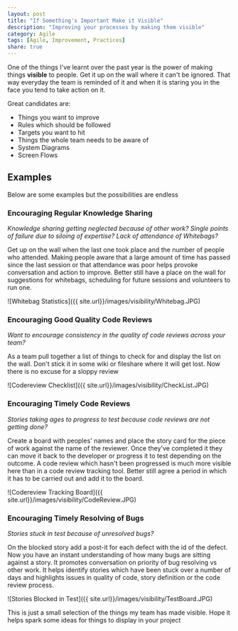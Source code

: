 ```yaml
---
layout: post
title: "If Something's Important Make it Visible"
description: "Improving your processes by making them visible"
category: Agile
tags: [Agile, Improvement, Practices]
share: true
---
```

One of the things I've learnt over the past year is the power of making things **visible** to people. Get it up on the wall where it can't be ignored. That way everyday the team is reminded of it and when it is staring you in the face you tend to take action on it.

Great candidates are:

* Things you want to improve
* Rules which should be followed
* Targets you want to hit
* Things the whole team needs to be aware of
* System Diagrams
* Screen Flows

## Examples

Below are some examples but the possibilities are endless


### Encouraging Regular Knowledge Sharing

*Knowledge sharing getting neglected because of other work? Single points of failure due to siloing of expertise? Lack of attendance of Whitebags?*

Get up on the wall when the last one took place and the number of people who attended. Making people aware that a large amount of time has passed since the last session or that attendance was poor helps provoke conversation and action to improve. Better still have a place on the wall for suggestions for whitebags, scheduling for future sessions and volunteers to run one.


![Whitebag Statistics]({{ site.url}}/images/visibility/Whitebag.JPG)

### Encouraging Good Quality Code Reviews

*Want to encourage consistency in the quality of code reviews across your team?*

As a team pull together a list of things to check for and display the list on the wall. Don't stick it in some wiki or fileshare where it will get lost. Now there is no excuse for a sloppy review

![Codereview Checklist]({{ site.url}}/images/visibility/CheckList.JPG)

### Encouraging Timely Code Reviews

*Stories taking ages to progress to test because code reviews are not getting done?*

Create a board with peoples' names and place the story card for the piece of work against the name of the reviewer. Once they've completed it they can move it back to the developer or progress it to test depending on the outcome. A code review which hasn't been progressed is much more visible here than in a code review tracking tool. Better still agree a period in which it has to be carried out and add it to the board.

![Codereview Tracking Board]({{ site.url}}/images/visibility/CodeReview.JPG)

### Encouraging Timely Resolving of Bugs

*Stories stuck in test because of unresolved bugs?*

On the blocked story add a post-it for each defect with the id of the defect. Now you have an instant understanding of how many bugs are sitting against a story. It promotes conversation on priority of bug resolving vs other work. It helps identify stories which have been stuck over a number of days and highlights issues in quality of code, story definition or the code review process.

![Stories Blocked in Test]({{ site.url}}/images/visibility/TestBoard.JPG)

This is just a small selection of the things my team has made visible. Hope it helps spark some ideas for things to display in your project


